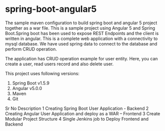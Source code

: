 # spring-boot-angular5
The sample maven configuration to build spring boot and angular 5 project together as a war file.
This is a sample project using Angular 5 and Spring Boot.Spring boot has been used to expose REST Endpoints and the client is written in angular. 
This is a complete web application with a connectivity to mysql database. We have used spring data to connect to the database and perform CRUD
operation.

The application has CRUD operation example for user entity. Here, you can create
a user, read users record and also delete user. 

This project uses following versions:

1. Spring Boot v1.5.9
2. Angular v5.0.0
3. Maven
4. Git

Sr No	Description
1	Creating Spring Boot User Application  - Backend
2	Creating Angular User Application and deploy as a WAR – Frontend
3	Create Modular Project Structure
4	Single Jenkins job to Deploy Frontend and Backend
